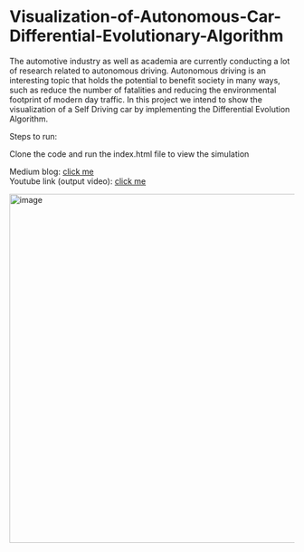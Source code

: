 # Visualization-of-Autonomous-Car-Differential-Evolutionary-Algorithm

The automotive industry as well as academia are currently conducting a lot of research related to autonomous driving. Autonomous driving is an interesting topic that holds the potential to benefit society in many ways, such as reduce the number of fatalities and reducing the environmental footprint of modern day traffic. In this project we intend to show the visualization of a Self Driving car by implementing the Differential Evolution Algorithm.

Steps to run:

Clone the code and run the index.html file to view the simulation

Medium blog: [click me](https://medium.com/@rutvakpatel98/visualization-of-autonomous-car-evolutionary-machine-learning-model-acdebdeae0ab) <br />
Youtube link (output video): [click me](https://www.youtube.com/watch?v=VG4_Y5RnF9Y)

<img width="616" alt="image" src="https://user-images.githubusercontent.com/36430176/177920823-f350cb34-4c25-45dc-9907-ba7133ffb50c.png">
